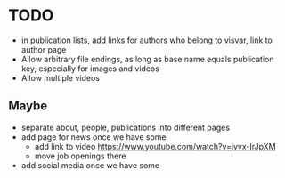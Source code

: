 # TODO

- in publication lists, add links for authors who belong to visvar, link to author page
- Allow arbitrary file endings, as long as base name equals publication key, especially for images and videos
- Allow multiple videos

## Maybe

- separate about, people, publications into different pages
- add page for news once we have some
  - add link to video https://www.youtube.com/watch?v=jvvx-IrJpXM
  - move job openings there
- add social media once we have some
